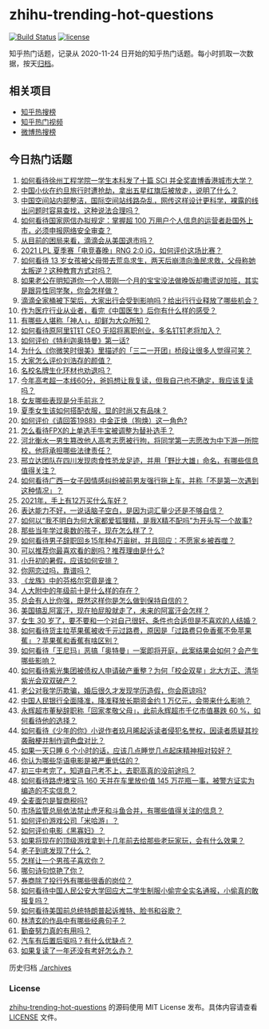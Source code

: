 # zhihu-trending-hot-questions

[![Build Status](https://github.com/justjavac/zhihu-trending-hot-questions/workflows/ci/badge.svg?branch=master)](https://github.com/justjavac/zhihu-trending-hot-questions/actions)
[![license](https://img.shields.io/github/license/justjavac/zhihu-trending-hot-questions)](https://github.com/justjavac/zhihu-trending-hot-questions/blob/master/LICENSE)

知乎热门话题，记录从 2020-11-24 日开始的知乎热门话题。每小时抓取一次数据，按天[归档](./archives)。

## 相关项目

- [知乎热搜榜](https://github.com/justjavac/zhihu-trending-top-search)
- [知乎热门视频](https://github.com/justjavac/zhihu-trending-hot-video)
- [微博热搜榜](https://github.com/justjavac/weibo-trending-hot-search)

## 今日热门话题

<!-- BEGIN -->
<!-- 最后更新时间 Sun Jul 11 2021 07:01:46 GMT+0800 (China Standard Time) -->

1. [如何看待徐州工程学院一学生本科发了十篇 SCI
   并全奖直博香港城市大学？](https://www.zhihu.com/question/470726101)
2. [中国小伙在约旦旅行时遭抢劫，拿出五星红旗后被放走，说明了什么？](https://www.zhihu.com/question/471187170)
3. [中国空间站内部整洁，国际空间站线路杂乱，网传这样设计更科学，裸露的线出问题时容易查找，这种说法合理吗？](https://www.zhihu.com/question/471342963)
4. [如何看待国家网信办拟规定：掌握超 100
   万用户个人信息的运营者赴国外上市，必须申报网络安全审查？](https://www.zhihu.com/question/471329744)
5. [从目前的困局来看，滴滴会从美国退市吗？](https://www.zhihu.com/question/470069077)
6. [2021 LPL 夏季赛「电竞春晚」RNG 2:0
   iG，如何评价这场比赛？](https://www.zhihu.com/question/471400409)
7. [如何看待 13
   岁女孩被父母带去荒岛求生，两天后崩溃向渔民求救，父母称她太叛逆？这种教育方式对吗？](https://www.zhihu.com/question/471233105)
8. [如果老公在明知道你一个人带刚一个月的宝宝没法做晚饭却撒谎说加班，其实是跟异性同学聚，你会怎样做？](https://www.zhihu.com/question/470868422)
9. [滴滴全家桶被下架后，大家出行会受到影响吗？给出行行业释放了哪些机会？](https://www.zhihu.com/question/471243027)
10. [作为医疗行业从业者，看完《中国医生》后你有什么样的感受？](https://www.zhihu.com/question/470653790)
11. [有哪些人堪称「神人」，却鲜为大众所知？](https://www.zhihu.com/question/39408533)
12. [如何看待原阿里钉钉 CEO 无招将离职创业，多名钉钉老将加入？](https://www.zhihu.com/question/471179922)
13. [如何评价《特利迦奥特曼》第一话?](https://www.zhihu.com/question/471283489)
14. [为什么《你微笑时很美》里描述的「三二一开团」桥段让很多人觉得可笑？](https://www.zhihu.com/question/469079924)
15. [大家怎么评价刘浩存的颜值？](https://www.zhihu.com/question/415082238)
16. [名校名牌生化环材也劝退吗？](https://www.zhihu.com/question/401708377)
17. [今年高考超一本线60分，爸妈想让我复读，但我自己也不确定，我应该复读吗？](https://www.zhihu.com/question/470979430)
18. [女友哪些表现是分手前兆？](https://www.zhihu.com/question/22048640)
19. [夏季女生该如何搭配衣服，显的时尚又有品味？](https://www.zhihu.com/question/23828047)
20. [如何评价《请回答1988》中金正焕（狗焕）这一角色?](https://www.zhihu.com/question/41217427)
21. [怎么看待FPX的上单选手牛宝被调整为替补选手？](https://www.zhihu.com/question/471058719)
22. [河北衡水一男生篡改他人高考志愿被行拘，将同学第一志愿改为中下游一所院校，他将承担哪些法律责任？](https://www.zhihu.com/question/471217744)
23. [邢立达团队在四川发现肉食性恐龙足迹，并用「野比大雄」命名，有哪些信息值得关注？](https://www.zhihu.com/question/470470078)
24. [如何看待广西一女子因情感纠纷被前男友强行拖上车，并称「不是第一次遇到这种情况」？](https://www.zhihu.com/question/471250926)
25. [2021年，手上有12万买什么车好？](https://www.zhihu.com/question/453534204)
26. [表达能力不好，一说话脑子空白，是因为词汇量少还是不够自信？](https://www.zhihu.com/question/442551957)
27. [如何以“我不明白为何大家都爱狐狸精，是我X精不配吗”为开头写一个故事?](https://www.zhihu.com/question/443816329)
28. [那些当年学过奥数的孩子，现在怎么样了？](https://www.zhihu.com/question/370029426)
29. [如何看待男子辞职回乡15年种4万亩树，并且回应：不愿家乡被吞噬？](https://www.zhihu.com/question/471104371)
30. [可以推荐你最喜欢看的剧吗？推荐理由是什么?](https://www.zhihu.com/question/464331236)
31. [小升初的暑假，应该如何安排？](https://www.zhihu.com/question/327830878)
32. [你网恋过吗，靠谱吗？](https://www.zhihu.com/question/421752142)
33. [《龙族》中的芬格尔究竟是谁？](https://www.zhihu.com/question/376618363)
34. [人大附中的年级前十是什么样的存在？](https://www.zhihu.com/question/322801940)
35. [总会有人比你强，既然这样你是怎么做到保持自信的？](https://www.zhihu.com/question/471063677)
36. [美国搞乱阿富汗，现在拍屁股就走了，未来的阿富汗会怎样？](https://www.zhihu.com/question/470254637)
37. [女生 30
    岁了，要不要和一个对自己很好、条件也合适但是不喜欢的人结婚？](https://www.zhihu.com/question/463821091)
38. [如何看待货主拉苹果蕉被收千元过路费，原因是「过路费只免香蕉不免苹果蕉」？苹果蕉和香蕉有啥区别？](https://www.zhihu.com/question/471137088)
39. [如何看待「王尼玛」恶搞「奥特曼」一案即将开庭，此案结果会如何？会产生哪些影响？](https://www.zhihu.com/question/471109088)
40. [如何看待紫光集团被债权人申请破产重整？为何「校企双星」北大方正、清华紫光会双双破产？](https://www.zhihu.com/question/471196965)
41. [老公对我学历欺骗，婚后很久才发现学历造假，你会原谅吗?](https://www.zhihu.com/question/347657075)
42. [中国人民银行全面降准，降准释放长期资金约 1
    万亿元，会带来什么影响？](https://www.zhihu.com/question/471181275)
43. [永辉超市董秘辞职称「回家孝敬父母」，此前永辉超市千亿市值暴跌 60
    %，如何看待他的选择？](https://www.zhihu.com/question/470636516)
44. [如何看待《少年的你》小说作者玖月晞起诉读者侵犯名誉权，因读者质疑其抄袭融梗并制作调色盘对比？](https://www.zhihu.com/question/471263769)
45. [如果一天只睡 6 个小时的话，应该几点睡觉几点起床精神相对较好？](https://www.zhihu.com/question/311297911)
46. [你认为哪些华语电影是被严重低估的？](https://www.zhihu.com/question/20826845)
47. [初三中考完了，知道自己考不上，去职高真的没前途吗？](https://www.zhihu.com/question/466996886)
48. [如何看待路虎堵宝马 160 天并在车里放价值 145
    万花瓶一事，被警方证实为编造的不实信息？](https://www.zhihu.com/question/471180914)
49. [全麦面包是智商税吗?](https://www.zhihu.com/question/416804902)
50. [市场监管总局依法禁止虎牙和斗鱼合并，有哪些值得关注的信息？](https://www.zhihu.com/question/471300814)
51. [如何评价游戏公司「米哈游」？](https://www.zhihu.com/question/340486479)
52. [如何评价电影《黑寡妇》？](https://www.zhihu.com/question/276793168)
53. [如果将现在的顶级游戏拿到十几年前去给那些老玩家玩，会有什么效果？](https://www.zhihu.com/question/35597444)
54. [老子到底发现了什么？](https://www.zhihu.com/question/313095458)
55. [怎样让一个男孩子喜欢你？](https://www.zhihu.com/question/22305818)
56. [哪句诗句惊艳了你？](https://www.zhihu.com/question/460710906)
57. [券商除了投行外有哪些很香的岗位？](https://www.zhihu.com/question/468335924)
58. [如何看待中国人民公安大学回应大二学生制服小偷完全实名通报，小偷真的敢报复吗？](https://www.zhihu.com/question/470651207)
59. [如何看待美国前总统特朗普起诉推特、脸书和谷歌？](https://www.zhihu.com/question/470829116)
60. [林清玄的作品中有哪些经典句子？](https://www.zhihu.com/question/382660986)
61. [勤奋努力真的有用吗？](https://www.zhihu.com/question/464060264)
62. [汽车有后置后驱吗？有什么优缺点？](https://www.zhihu.com/question/451373523)
63. [如果复读了一年还没有考好怎么办？](https://www.zhihu.com/question/467981639)

<!-- END -->

历史归档 [./archives](./archives)

### License

[zhihu-trending-hot-questions](https://github.com/justjavac/zhihu-trending-hot-questions)
的源码使用 MIT License 发布。具体内容请查看 [LICENSE](./LICENSE) 文件。
